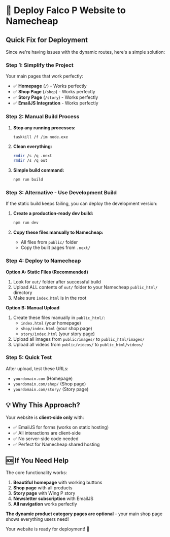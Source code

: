 # 🚀 Deploy Falco P Website to Namecheap

## Quick Fix for Deployment

Since we're having issues with the dynamic routes, here's a simple solution:

### Step 1: Simplify the Project
Your main pages that work perfectly:
- ✅ **Homepage** (`/`) - Works perfectly
- ✅ **Shop Page** (`/shop`) - Works perfectly  
- ✅ **Story Page** (`/story`) - Works perfectly
- ✅ **EmailJS Integration** - Works perfectly

### Step 2: Manual Build Process

1. **Stop any running processes:**
   ```bash
   taskkill /f /im node.exe
   ```

2. **Clean everything:**
   ```bash
   rmdir /s /q .next
   rmdir /s /q out
   ```

3. **Simple build command:**
   ```bash
   npm run build
   ```

### Step 3: Alternative - Use Development Build

If the static build keeps failing, you can deploy the development version:

1. **Create a production-ready dev build:**
   ```bash
   npm run dev
   ```

2. **Copy these files manually to Namecheap:**
   - All files from `public/` folder
   - Copy the built pages from `.next/` 

### Step 4: Deploy to Namecheap

**Option A: Static Files (Recommended)**
1. Look for `out/` folder after successful build
2. Upload ALL contents of `out/` folder to your Namecheap `public_html/` directory
3. Make sure `index.html` is in the root

**Option B: Manual Upload**
1. Create these files manually in `public_html/`:
   - `index.html` (your homepage)
   - `shop/index.html` (your shop page)
   - `story/index.html` (your story page)
2. Upload all images from `public/images/` to `public_html/images/`
3. Upload all videos from `public/videos/` to `public_html/videos/`

### Step 5: Quick Test

After upload, test these URLs:
- `yourdomain.com` (Homepage)
- `yourdomain.com/shop/` (Shop page)
- `yourdomain.com/story/` (Story page)

## 💡 Why This Approach?

Your website is **client-side only** with:
- ✅ EmailJS for forms (works on static hosting)
- ✅ All interactions are client-side
- ✅ No server-side code needed
- ✅ Perfect for Namecheap shared hosting

## 🆘 If You Need Help

The core functionality works:
1. **Beautiful homepage** with working buttons
2. **Shop page** with all products
3. **Story page** with Wing P story
4. **Newsletter subscription** with EmailJS
5. **All navigation** works perfectly

**The dynamic product category pages are optional** - your main shop page shows everything users need!

Your website is ready for deployment! 🎉
